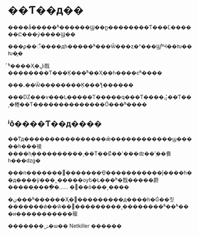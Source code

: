 # ��Ƭ��д��

����ǻ�����ʱ������Ϣ��ը��������Ƭ���Ľ������Ը���ý����Ϣ��

���ϼ��꣬����дһ�����ʱ���Ѿ���ȥ�ˣ���ϢʱЧ��Խ��Խ�̡�

ͬʱ����Ҳ�ڸı䣬��������Ƭ���Ķ���ͬʱ��Ҳ��һ����ͼʱ����

���ߺ��Ѿ��������Ķ���ƪ������

���Ǳ���ѵ���Լ�����Ƭ�����գ���Ƭ����⣬��Ƭ��˼�棬��Ƭ��������������Ӧ���ʱ����

## ʲô����Ƭ��д����

��ͳд����������������ǣ������������ϣ�����һ���裬����һ֧�̣���������˼��Ƭ�̣�Ȼ��ʼ���ʣ��ܱʼ��飬һ���ǳɡ�

���п��������������Ҿ�����������ǰ����һ��д����ÿ���˾����ܵ�ѹե�Լ���ʱ�䣬�����罻�����֣����ֻ�...... �޲��ò���˯����

�ڹ���ʱ������Ҳ�޷���������д����һ�Ǵ��칫�������ǿ��ŵ��޷���������˼��������ʱ��ʱ���и�����������㡣

�������ݽ�ѡ�� Netkiller ������

